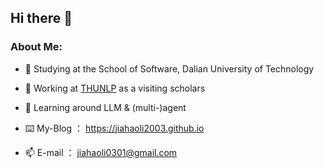 ## Hi there 👋

### About Me:

- 📖 Studying at the School of Software, Dalian University of Technology

- 🔎 Working at [THUNLP](https://nlp.csai.tsinghua.edu.cn/) as a visiting scholars
  
- 🌱 Learning around LLM & (multi-)agent

- ⌨️ My-Blog ： https://jiahaoli2003.github.io
  
- 📫 E-mail ： jiahaoli0301@gmail.com

